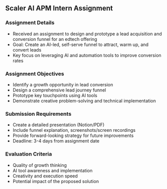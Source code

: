 ## Scaler AI APM Intern Assignment

### Assignment Details
- Received an assignment to design and prototype a lead acquisition and conversion funnel for an edtech offering
- Goal: Create an AI-led, self-serve funnel to attract, warm up, and convert leads
- Key focus on leveraging AI and automation tools to improve conversion rates

### Assignment Objectives
- Identify a growth opportunity in lead conversion
- Design a comprehensive lead journey funnel
- Prototype key touchpoints using AI tools
- Demonstrate creative problem-solving and technical implementation

### Submission Requirements
- Create a detailed presentation (Notion/PDF)
- Include funnel explanation, screenshots/screen recordings
- Provide forward-looking strategy for future improvements
- Deadline: 3-4 days from assignment date

### Evaluation Criteria
- Quality of growth thinking
- AI tool awareness and implementation
- Creativity and execution speed
- Potential impact of the proposed solution